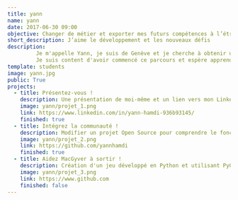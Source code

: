 ```yaml
---
title: yann
name: yann
date: 2017-06-30 09:00
objective: Changer de métier et exporter mes futurs compétences à l’étranger
short_description: J’aime le développement et les nouveaux défis
description:
	     Je m'appelle Yann, je suis de Genève et je cherche à obtenir un bon niveau de qualification pour partir vivre hors Europe. 
	     Je suis content d'avoir commencé ce parcours et espère apprendre rapidement
template: students
image: yann.jpg
public: True
projects:
  - title: Présentez-vous !
    description: Une présentation de moi-même et un lien vers mon LinkedIn.
    image: yann/projet_1.png
    link: https://www.linkedin.com/in/yann-hamdi-936b93145/
    finished: true
  - title: Intégrez la communauté !
    description: Modifier un projet Open Source pour comprendre le fonctionnement de Git, de Github et des pull requests.
    image: yann/projet_2.png
    link: https://github.com/yannhamdi
    finished: true
  - title: Aidez MacGyver à sortir !
    description: Création d'un jeu développé en Python et utilisant PyGame.
    image: yann/projet_3.png
    link: https://www.github.com
    finished: false
---
```

